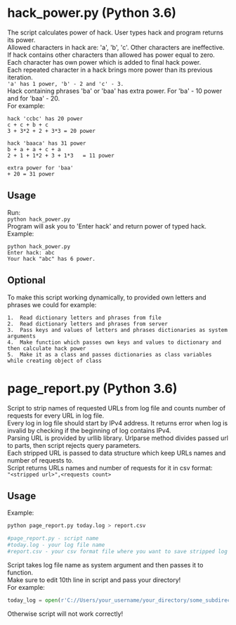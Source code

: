 # hack_power.py (Python 3.6)

The script calculates power of hack. User types hack and program returns its power.  
Allowed characters in hack are: 'a', 'b', 'c'. Other characters are ineffective.  
If hack contains other characters than allowed has power equal to zero.  
Each character has own power which is added to final hack power.  
Each repeated character in a hack brings more power than its previous iteration.  
`'a' has 1 power, 'b' - 2 and 'c' - 3.`  
Hack containing phrases 'ba' or 'baa' has extra power. For 'ba' - 10 power and for 'baa' - 20.  
For example:  
```
hack 'ccbc' has 20 power
c + c + b + c		
3 + 3*2 + 2 + 3*3 = 20 power

hack 'baaca' has 31 power
b + a + a + c + a	
2 + 1 + 1*2 + 3 + 1*3 	= 11 power

extra power for 'baa'
+ 20 = 31 power
```

## Usage

Run:  
`python hack_power.py`  
Program will ask you to 'Enter hack' and return power of typed hack.  
Example:  
```
python hack_power.py
Enter hack: abc
Your hack "abc" has 6 power.
```
## Optional
To make this script working dynamically, to provided own letters and phrases we could for example:
```
1.	Read dictionary letters and phrases from file
2.	Read dictionary letters and phrases from server
3.	Pass keys and values of letters and phrases dictionaries as system arguments
4.	Make function which passes own keys and values to dictionary and then calculate hack power
5.	Make it as a class and passes dictionaries as class variables while creating object of class
```


# page_report.py (Python 3.6)

Script to strip names of requested URLs from log file and counts number of requests for every URL in log file.  
Every log in log file should start by IPv4 address. It returns error when log is invalid by checking if the beginning of log contains IPv4.  
Parsing URL is provided by urllib library. Urlparse method divides passed url to parts, then script rejects query parameters.  
Each stripped URL is passed to data structure which keep URLs names and number of requests to.  
Script returns URLs names and number of requests for it in csv format:  
`"<stripped url>",<requests count>`  

## Usage

Example:  
```py
python page_report.py today.log > report.csv

#page_report.py - script name
#today.log - your log file name
#report.csv - your csv format file where you want to save stripped log file
```
Script takes log file name as system argument and then passes it to function.  
Make sure to edit 10th line in script and pass your directory!  
For example:  
```py
today_log = open(r'C://Users/your_username/your_directory/some_subdirectory/' + log_file, 'r')
```
Otherwise script will not work correctly!


